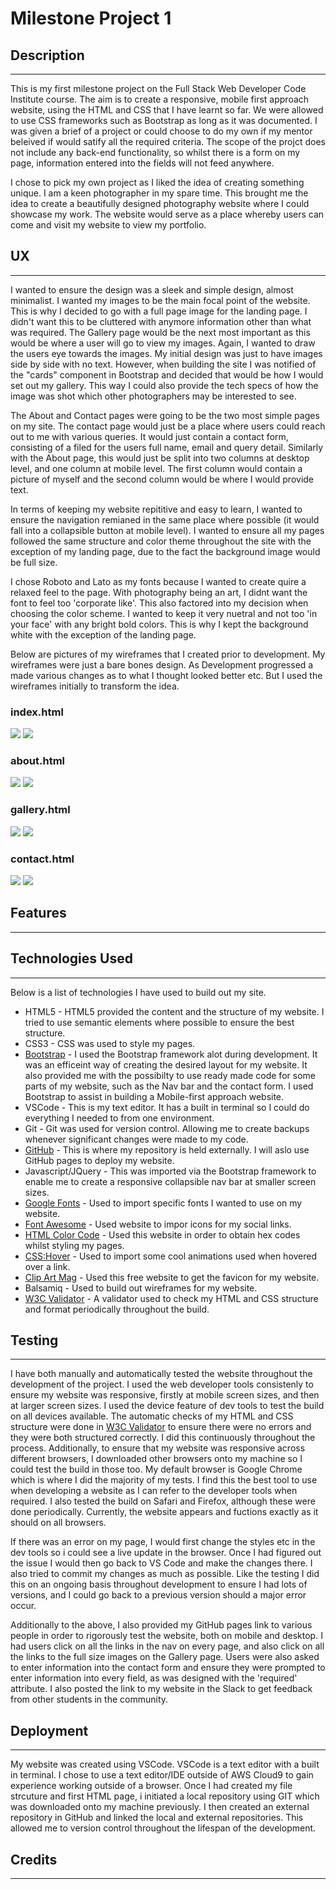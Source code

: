 # Milestone Project 1
## Description
---
This is my first milestone project on the Full Stack Web Developer Code Institute course. The aim is to create a responsive, mobile first approach website, using the HTML and CSS that I have learnt so far. We were allowed to use CSS frameworks such as Bootstrap as long as it was documented. I was given a brief of a project or could choose to do my own if my mentor beleived if would satify all the required criteria. The scope of the projct does not include any back-end functionality, so whilst there is a form on my page, information entered into the fields will not feed anywhere.

I chose to pick my own project as I liked the idea of creating something unique. I am a keen photographer in my spare time. This brought me the idea to create a beautifully designed photography website where I could showcase my work. The website would serve as a place whereby users can come and visit my website to view my portfolio.


## UX
---

I wanted to ensure the design was a sleek and simple design, almost minimalist. I wanted my images to be the main focal point of the website. This is why I decided to go with a full page image for the landing page. I didn't want this to be cluttered with anymore information other than what was required. The Gallery page would be the next most important as this would be where a user will go to view my images. Again, I wanted to draw the users eye towards the images. My initial design was just to have images side by side with no text. However, when building the site I was notified of the "cards" component in Bootstrap and decided that would be how I would set out my gallery. This way I could also provide the tech specs of how the image was shot which other photographers may be interested to see.

The About and Contact pages were going to be the two most simple pages on my site. The contact page would just be a place where users could reach out to me with various queries. It would just contain a contact form, consisting of a filed for the users full name, email and query detail. Similarly with the About page, this would just be split into two columns at desktop level, and one column at mobile level. The first column would contain a picture of myself and the second column would be where I would provide text.

In terms of keeping my website repititive and easy to learn, I wanted to ensure the navigation remianed in the same place where possible (it would fall into a collapsible button at mobile level). I wanted to ensure all my pages followed the same structure and color theme throughout the site with the exception of my landing page, due to the fact the background image would be full size.

I chose Roboto and Lato as my fonts because I wanted to create quire a relaxed feel to the page. With photography being an art, I didnt want the font to feel too 'corporate like'. This also factored into my decision when choosing the color scheme. I wanted to keep it very nuetral and not too 'in your face' with any bright bold colors. This is why I kept the background white with the exception of the landing page.

Below are pictures of my wireframes that I created prior to development. My wireframes were just a bare bones design. As Development progressed a made various changes as to what I thought looked better etc. But I used the wireframes initially to transform the idea.

### index.html
![](assets/wireframes/indexweb.png)
![](assets/wireframes/indexphone.png)

### about.html
![](assets/wireframes/aboutweb.png)
![](assets/wireframes/aboutphone.png)

### gallery.html
![](assets/wireframes/galleryweb.png)
![](assets/wireframes/galleryphone.png)

### contact.html
![](assets/wireframes/contactweb.png)
![](assets/wireframes/contactphone.png)




## Features
---



## Technologies Used
---
Below is a list of technologies I have used to build out my site.
* HTML5 - HTML5 provided the content and the structure of my website. I tried to use semantic elements where possible to ensure the best structure.
* CSS3 - CSS was used to style my pages.
* [Bootstrap](https://getbootstrap.com/) - I used the Bootstrap framework alot during development. It was an efficeint way of creating the desired layout for my website. It also provided me with the possibilty to use ready made code for some parts of my website, such as the Nav bar and the contact form. I used Bootstrap to assist in building a Mobile-first approach website.
* VSCode - This is my text editor. It has a built in terminal so I could do everything I needed to from one environment.
* Git - Git was used for version control. Allowing me to create backups whenever significant changes were made to my code.
* [GitHub](https://github.com/) - This is where my repository is held externally. I will aslo use GitHub pages to deploy my website.
* Javascript/JQuery - This was imported via the Bootstrap framework to enable me to create a responsive collapsible nav bar at smaller screen sizes.
* [Google Fonts](https://fonts.google.com/) - Used to import specific fonts I wanted to use on my website.
* [Font Awesome](https://fontawesome.com/) - Used website to impor icons for my social links.
* [HTML Color Code](https://htmlcolorcodes.com/) - Used this website in order to obtain hex codes whilst styling my pages.
* [CSS:Hover](https://ianlunn.github.io/Hover/) - Used to import some cool animations used when hovered over a link.
* [Clip Art Mag](http://clipartmag.com/) - Used this free website to get the favicon for my website.
* Balsamiq - Used to build out wireframes for my website.
* [W3C Validator](https://www.w3.org/) - A validator used to check my HTML and CSS structure and format periodically throughout the build.


## Testing
---
I have both manually and automatically tested the website throughout the development of the project. I used the web developer tools consistenly to ensure my website was responsive, firstly at mobile screen sizes, and then at larger screen sizes. I used the device feature of dev tools to test the build on all devices available.
The automatic checks of my HTML and CSS structure were done in [W3C Validator](https://www.w3.org/) to ensure there were no errors and they were both structured correctly. I did this continuously throughout the process. Additionally, to ensure that my website was responsive across different browsers, I downloaded other browsers onto my machine so I could test the build in those too. My default browser is Google Chrome which is where I did the majority of my tests. I find this the best tool to use when developing a website as I can refer to the developer tools when required. I also tested the build on Safari and Firefox, although these were done periodically. Currently, the website appears and fuctions exactly as it should on all browsers.

If there was an error on my page, I would first change the styles etc in the dev tools so i could see a live update in the browser. Once I had figured out the issue I would then go back to VS Code and make the changes there. I also tried to commit my changes as much as possible. Like the testing I did this on an ongoing basis throughout development to ensure I had lots of versions, and I could go back to a previous version should a major error occur.

Additionally to the above, I also provided my GitHub pages link to various people in order to rigorously test the website, both on mobile and desktop. I had users click on all the links in the nav on every page, and also click on all the links to the full size images on the Gallery page. Users were also asked to enter information into the contact form and ensure they were prompted to enter information into every field, as was designed with the 'required' attribute. I also posted the link to my website in the Slack to get feedback from other students in the community.

## Deployment
---
My website was created using VSCode. VSCode is a text editor with a built in terminal. I chose to use a text editor/IDE outside of AWS Cloud9 to gain experience working outside of a browser. Once I had created my file strcuture and first HTML page, i initiated a local repository using GIT which was downloaded onto my machine previously. I then created an external repository in GitHub and linked the local and external repositories. This allowed me to version control throughout the lifespan of the development.

## Credits
---
